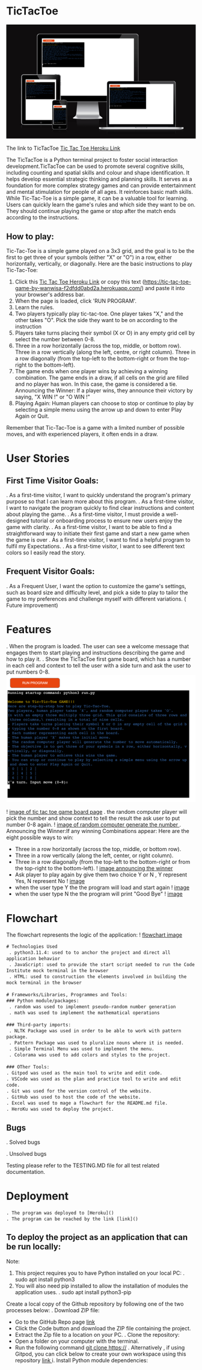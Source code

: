 # TicTacToe
![image in different device](documentation/heroku_terminal.png)

The link to TicTacToe [Tic Tac Toe Heroku Link](https://tic-tac-toe-game-by-wanwisa-f2dfdd0abd2a.herokuapp.com/)

The TicTacToe is a Python terminal project to foster social interaction development.TicTacToe can be used to promote several cognitive skills, including counting and spatial skills and colour and shape identification. It helps develop essential strategic thinking and planning skills. It serves as a foundation for more complex strategy games and can provide entertainment and mental stimulation for people of all ages. It reinforces basic math skills. While Tic-Tac-Toe is a simple game, it can be a valuable tool for learning. 
Users can quickly learn the game's rules and which side they want to be on. They should continue playing the game or stop after the match ends according to the instructions.

## How to play:
Tic-Tac-Toe is a simple game played on a 3x3 grid, and the goal is to be the first to get three of your symbols (either "X" or "O") in a row, either horizontally, vertically, or diagonally. Here are the basic instructions to play Tic-Tac-Toe:
 1. Click this [Tic Tac Toe Heroku Link](https://tic-tac-toe-game-by-wanwisa-f2dfdd0abd2a.herokuapp.com/) or copy this text (https://tic-tac-toe-game-by-wanwisa-f2dfdd0abd2a.herokuapp.com/) and paste it into your browser's address bar.
 2. When the page is loaded, click 'RUN PROGRAM'.
 3. Learn the rules.
 4. Two players typically play tic-tac-toe. One player takes "X," and the other takes "O". Pick the side they want to be on according to the instruction
 5. Players take turns placing their symbol (X or O) in any empty grid cell by select the number between 0-8.
 6. Three in a row horizontally (across the top, middle, or bottom row).
Three in a row vertically (along the left, centre, or right column).
Three in a row diagonally (from the top-left to the bottom-right or from the top-right to the bottom-left).
7. The game ends when one player wins by achieving a winning combination. The game ends in a draw, if all cells on the grid are filled and no player has won. In this case, the game is considered a tie. Announcing the Winner: If a player wins, they announce their victory by saying, "X WIN !" or "O WIN !"
8. Playing Again: Human players can choose to stop or continue to play by selecting a simple menu using the arrow up and down to enter Play Again or Quit.

Remember that Tic-Tac-Toe is a game with a limited number of possible moves, and with experienced players, it often ends in a draw.

# User Stories

## First Time Visitor Goals:
 . As a first-time visitor, I want to quickly understand the program's primary purpose so that I can learn more about this program.
 . As a first-time visitor, I want to navigate the program quickly to find clear instructions and content about playing the game.
 . As a first-time visitor, I must provide a well-designed tutorial or onboarding process to ensure new users enjoy the game with clarity.
 . As a first-time visitor, I want to be able to find a straightforward way to initiate their first game and start a new game when the game is over
 . As a first-time visitor, I want to find a helpful program to fulfil my Expectations.
  . As a first-time visitor, I want to see different text colors so I easily read the story.

## Frequent Visitor Goals:
  . As a Frequent User, I want the option to customize the game's settings, such as board size and difficulty level, and pick a side to play to tailor the game to my preferences and challenge myself with different variations. ( Future improvement)

# Features
 . When the program is loaded. The user can see a welcome message that engages them to start playing and instructions describing the game and how to play it.
. Show the TicTacToe first game board, which has a number in each cell and context to tell the user with a side turn and ask the user to put numbers 0-8.
![image of loaded page](documentation/loading_page.png)

 ! [image of tic tac toe game board page]()
 . the random computer player will pick the number and show context to tell the result the ask user to put number 0-8 again.
 ! [image of random computer generate the number ]()
 .  Announcing the Winner:If any winning Combinations appear: Here are the eight possible ways to win:
  - Three in a row horizontally (across the top, middle, or bottom row).
  - Three in a row vertically (along the left, center, or right column).
  - Three in a row diagonally (from the top-left to the bottom-right or from the top-right to the bottom-left).
  ! [image announcing the winner]()
  - Ask player to play again by give them two choice Y or N , Y represent Yes, N represent No
  ! [image]()
  - when the user type Y the the program will load and start again
   ! [image]()
  - when the user type N the the program will print "Good Bye"
   ! [image]()

   # Flowchart
   The flowchart represents the logic of the application:
    ! [flowchart image]()

    # Technologies Used
     . python3.11.4: used to to anchor the project and direct all application behavior
     . JavaScript: used to provide the start script needed to run the Code Institute mock terminal in the browser
     . HTML: used to construction the elements involved in building the mock terminal in the browser

    # Frameworks/Libraries, Programmes and Tools:
    ### Python module/packages:
     . random was used to implement pseudo-random number generation
     . math was used to implement the mathematical operations 

    ### Third-party imports:
     . NLTK Package was used in order to be able to work with pattern package.
     . Pattern Package was used to pluralize nouns where it is needed.
     . Simple Terminal Menu was used to implement the menu.
     . Colorama was used to add colors and styles to the project.

    ### OTher Tools:
    . Gitpod was used as the main tool to write and edit code.
    . VSCode was used as the plan and practice tool to write and edit code.
    . Git was used for the version control of the website.
    . GitHub was used to host the code of the website.
    . Excel was used to mage a flowchart for the README.md file.
    . HeroKu was used to deploy the project.


  ## Bugs
   . Solved bugs

   . Unsolved bugs

   Testing
   please refer to the TESTING.MD file for all test related documentation.

# Deployment
    . The program was deployed to [Heroku]()
    . The program can be reached by the link [link]()

 ## To deploy the project as an application that can be run locally:
 Note:
  1. This project requires you to have Python installed on your local PC:
   . sudo apt install python3
  1. You will also need pip installed to allow the installation of modules the application uses.
   . sudo apt install python3-pip
  
Create a local copy of the  Github repository by following one of the two processes below:
. Download ZIP file:
  - Go to the GitHub Repo page [link]()
  - Click the Code button and download the ZIP file containing the project.
  - Extract the Zip file to a location on your PC.
. Clone the repository:
  - Open a folder on your computer with the terminal.
  - Run the following command
  [git clone https://]()
  . Alternatively , if using Gitpod, you can click below to create your own workspace using this repository
  [link ]()
    i. Install Python module dependencies: